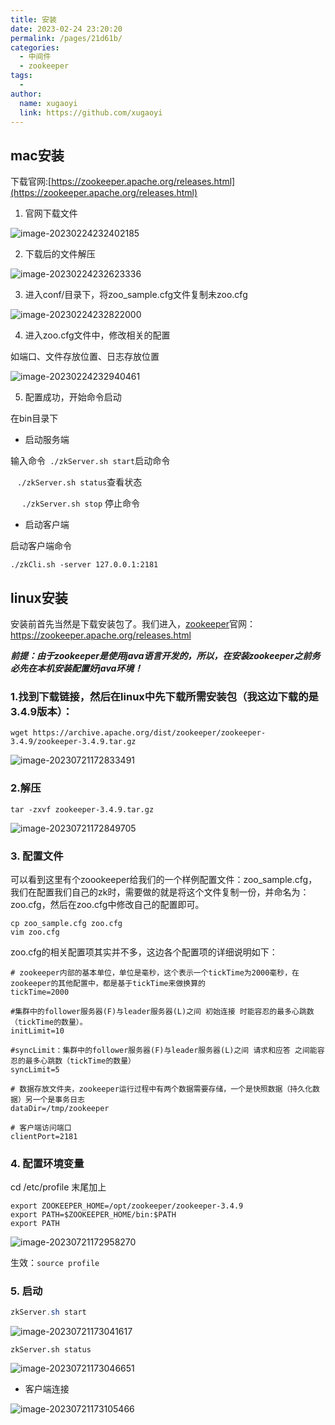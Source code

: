 ```yaml
---
title: 安装
date: 2023-02-24 23:20:20
permalink: /pages/21d61b/
categories:
  - 中间件
  - zookeeper
tags:
  - 
author: 
  name: xugaoyi
  link: https://github.com/xugaoyi
---
```

## mac安装



下载官网:[https://zookeeper.apache.org/releases.html](https://zookeeper.apache.org/releases.html)

1. 官网下载文件

![image-20230224232402185](https://2290653824-github-io.oss-cn-hangzhou.aliyuncs.com/undefinedimage-20230224232402185.png)

2. 下载后的文件解压

![image-20230224232623336](https://2290653824-github-io.oss-cn-hangzhou.aliyuncs.com/undefinedimage-20230224232623336.png)

3. 进入conf/目录下，将zoo_sample.cfg文件复制未zoo.cfg

![image-20230224232822000](https://2290653824-github-io.oss-cn-hangzhou.aliyuncs.com/undefinedimage-20230224232822000.png)

4. 进入zoo.cfg文件中，修改相关的配置

如端口、文件存放位置、日志存放位置

![image-20230224232940461](https://2290653824-github-io.oss-cn-hangzhou.aliyuncs.com/undefinedimage-20230224232940461.png)

5. 配置成功，开始命令启动

在bin目录下

- 启动服务端

输入命令` ./zkServer.sh start`启动命令

​      ` ./zkServer.sh status`查看状态

​     `  ./zkServer.sh stop` 停止命令

- 启动客户端

启动客户端命令

`./zkCli.sh -server 127.0.0.1:2181`



## linux安装

安装前首先当然是下载安装包了。我们进入，[zookeeper](https://so.csdn.net/so/search?q=zookeeper&spm=1001.2101.3001.7020)官网： https://zookeeper.apache.org/releases.html

***前提：由于zookeeper是使用java语言开发的，所以，在安装zookeeper之前务必先在本机安装配置好java环境！***

### 1.找到下载链接，然后在linux中先下载所需安装包（我这边下载的是3.4.9版本）：

```shell
wget https://archive.apache.org/dist/zookeeper/zookeeper-3.4.9/zookeeper-3.4.9.tar.gz

```

![image-20230721172833491](https://2290653824-github-io.oss-cn-hangzhou.aliyuncs.com/image-20230721172833491.png)

### 2.解压

```shell
tar -zxvf zookeeper-3.4.9.tar.gz
```

![image-20230721172849705](https://2290653824-github-io.oss-cn-hangzhou.aliyuncs.com/image-20230721172849705.png)

### 3. 配置文件

可以看到这里有个zoookeeper给我们的一个样例配置文件：zoo_sample.cfg，我们在配置我们自己的zk时，需要做的就是将这个文件复制一份，并命名为：zoo.cfg，然后在zoo.cfg中修改自己的配置即可。

```shell
cp zoo_sample.cfg zoo.cfg
vim zoo.cfg
```

zoo.cfg的相关配置项其实并不多，这边各个配置项的详细说明如下：

```shell
# zookeeper内部的基本单位，单位是毫秒，这个表示一个tickTime为2000毫秒，在zookeeper的其他配置中，都是基于tickTime来做换算的
tickTime=2000

#集群中的follower服务器(F)与leader服务器(L)之间 初始连接 时能容忍的最多心跳数（tickTime的数量）。
initLimit=10

#syncLimit：集群中的follower服务器(F)与leader服务器(L)之间 请求和应答 之间能容忍的最多心跳数（tickTime的数量）
syncLimit=5

# 数据存放文件夹，zookeeper运行过程中有两个数据需要存储，一个是快照数据（持久化数据）另一个是事务日志
dataDir=/tmp/zookeeper

# 客户端访问端口
clientPort=2181
```

### 4. 配置环境变量

cd /etc/profile 末尾加上

```shell
export ZOOKEEPER_HOME=/opt/zookeeper/zookeeper-3.4.9
export PATH=$ZOOKEEPER_HOME/bin:$PATH
export PATH
```

![image-20230721172958270](https://2290653824-github-io.oss-cn-hangzhou.aliyuncs.com/image-20230721172958270.png)

生效：`source profile`

### 5. 启动

```java
zkServer.sh start
```

![image-20230721173041617](https://2290653824-github-io.oss-cn-hangzhou.aliyuncs.com/image-20230721173041617.png)

```shell
zkServer.sh status
```

![image-20230721173046651](https://2290653824-github-io.oss-cn-hangzhou.aliyuncs.com/image-20230721173046651.png)



- 客户端连接

![image-20230721173105466](https://2290653824-github-io.oss-cn-hangzhou.aliyuncs.com/image-20230721173105466.png)
